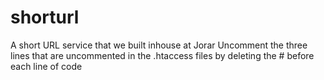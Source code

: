 # shorturl
A short URL service that we built inhouse at Jorar
Uncomment the three lines that are uncommented in the .htaccess files by deleting the # before each line of code
